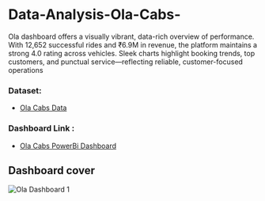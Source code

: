 # Data-Analysis-Ola-Cabs-
Ola dashboard offers a visually vibrant, data-rich overview of performance. With 12,652 successful rides and ₹6.9M in revenue, the platform maintains a strong 4.0 rating across vehicles. Sleek charts highlight booking trends, top customers, and punctual service—reflecting reliable, customer-focused operations

### Dataset: 
- <a href = "https://github.com/Riteshe3/Data-Analysis-Ola-Cabs-/blob/main/Bookings-20000-Rows.xlsx">Ola Cabs Data</a>

### Dashboard Link :  
- <a href = "https://github.com/Riteshe3/Data-Analysis-Ola-Cabs-/blob/main/Bookings-20000-Rows.xlsx">Ola Cabs PowerBi Dashboard</a>

## Dashboard cover
![Ola Dashboard 1](https://github.com/user-attachments/assets/af176968-9868-4600-baae-3c9f1e766a86)

